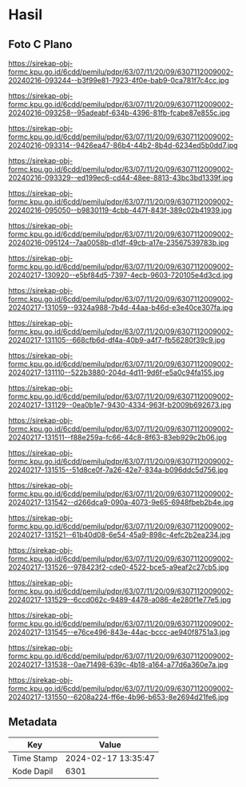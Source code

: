 # Hasil

## Foto C Plano

https://sirekap-obj-formc.kpu.go.id/6cdd/pemilu/pdpr/63/07/11/20/09/6307112009002-20240216-093244--b3f99e81-7923-4f0e-bab9-0ca781f7c4cc.jpg

https://sirekap-obj-formc.kpu.go.id/6cdd/pemilu/pdpr/63/07/11/20/09/6307112009002-20240216-093258--95adeabf-634b-4396-81fb-fcabe87e855c.jpg

https://sirekap-obj-formc.kpu.go.id/6cdd/pemilu/pdpr/63/07/11/20/09/6307112009002-20240216-093314--9426ea47-86b4-44b2-8b4d-6234ed5b0dd7.jpg

https://sirekap-obj-formc.kpu.go.id/6cdd/pemilu/pdpr/63/07/11/20/09/6307112009002-20240216-093329--ed199ec6-cd44-48ee-8813-43bc3bd1339f.jpg

https://sirekap-obj-formc.kpu.go.id/6cdd/pemilu/pdpr/63/07/11/20/09/6307112009002-20240216-095050--b9830119-4cbb-447f-843f-389c02b41939.jpg

https://sirekap-obj-formc.kpu.go.id/6cdd/pemilu/pdpr/63/07/11/20/09/6307112009002-20240216-095124--7aa0058b-d1df-49cb-a17e-23567539783b.jpg

https://sirekap-obj-formc.kpu.go.id/6cdd/pemilu/pdpr/63/07/11/20/09/6307112009002-20240217-130920--e5bf84d5-7397-4ecb-9603-720105e4d3cd.jpg

https://sirekap-obj-formc.kpu.go.id/6cdd/pemilu/pdpr/63/07/11/20/09/6307112009002-20240217-131059--9324a988-7b4d-44aa-b46d-e3e40ce307fa.jpg

https://sirekap-obj-formc.kpu.go.id/6cdd/pemilu/pdpr/63/07/11/20/09/6307112009002-20240217-131105--668cfb6d-df4a-40b9-a4f7-fb56280f39c9.jpg

https://sirekap-obj-formc.kpu.go.id/6cdd/pemilu/pdpr/63/07/11/20/09/6307112009002-20240217-131110--522b3880-204d-4d11-9d6f-e5a0c94fa155.jpg

https://sirekap-obj-formc.kpu.go.id/6cdd/pemilu/pdpr/63/07/11/20/09/6307112009002-20240217-131129--0ea0b1e7-9430-4334-963f-b2009b692673.jpg

https://sirekap-obj-formc.kpu.go.id/6cdd/pemilu/pdpr/63/07/11/20/09/6307112009002-20240217-131511--f88e259a-fc66-44c8-8f63-83eb929c2b06.jpg

https://sirekap-obj-formc.kpu.go.id/6cdd/pemilu/pdpr/63/07/11/20/09/6307112009002-20240217-131515--51d8ce0f-7a26-42e7-834a-b096ddc5d756.jpg

https://sirekap-obj-formc.kpu.go.id/6cdd/pemilu/pdpr/63/07/11/20/09/6307112009002-20240217-131542--d266dca9-090a-4073-9e65-6948fbeb2b4e.jpg

https://sirekap-obj-formc.kpu.go.id/6cdd/pemilu/pdpr/63/07/11/20/09/6307112009002-20240217-131521--61b40d08-6e54-45a9-898c-4efc2b2ea234.jpg

https://sirekap-obj-formc.kpu.go.id/6cdd/pemilu/pdpr/63/07/11/20/09/6307112009002-20240217-131526--978423f2-cde0-4522-bce5-a9eaf2c27cb5.jpg

https://sirekap-obj-formc.kpu.go.id/6cdd/pemilu/pdpr/63/07/11/20/09/6307112009002-20240217-131529--6ccd062c-9489-4478-a086-4e280f1e77e5.jpg

https://sirekap-obj-formc.kpu.go.id/6cdd/pemilu/pdpr/63/07/11/20/09/6307112009002-20240217-131545--e76ce496-843e-44ac-bccc-ae940f8751a3.jpg

https://sirekap-obj-formc.kpu.go.id/6cdd/pemilu/pdpr/63/07/11/20/09/6307112009002-20240217-131538--0ae71498-639c-4b18-a164-a77d6a360e7a.jpg

https://sirekap-obj-formc.kpu.go.id/6cdd/pemilu/pdpr/63/07/11/20/09/6307112009002-20240217-131550--6208a224-ff6e-4b96-b653-8e2694d21fe6.jpg


## Metadata

| Key        | Value               |
| ---------- | ------------------- |
| Time Stamp | 2024-02-17 13:35:47 |
| Kode Dapil | 6301                |



